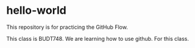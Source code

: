 # hello-world
This repository is for practicing the GitHub Flow.


This class is BUDT748. We are learning how to use github. For this class.
